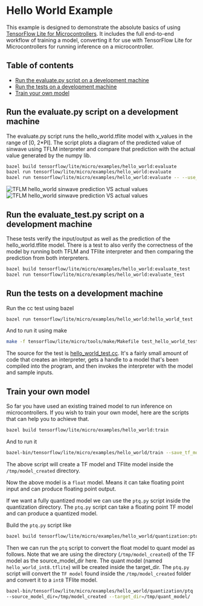 <!-- mdformat off(b/169948621#comment2) -->

# Hello World Example

This example is designed to demonstrate the absolute basics of using [TensorFlow
Lite for Microcontrollers](https://www.tensorflow.org/lite/microcontrollers).
It includes the full end-to-end workflow of training a model, converting it for
use with TensorFlow Lite for Microcontrollers for running inference on a
microcontroller.

## Table of contents

-   [Run the evaluate.py script on a development machine](#run-the-evaluate-script-on-a-development-machine)
-   [Run the tests on a development machine](#run-the-tests-on-a-development-machine)
-   [Train your own model](#train-your-own-model)

## Run the evaluate.py script on a development machine
The evaluate.py script runs the hello_world.tflite model with x_values in the 
range of [0, 2*PI]. The script plots a diagram of the predicted value of sinwave
using TFLM interpreter and compare that prediction with the actual value
generated by the numpy lib.
```bash
bazel build tensorflow/lite/micro/examples/hello_world:evaluate
bazel run tensorflow/lite/micro/examples/hello_world:evaluate
bazel run tensorflow/lite/micro/examples/hello_world:evaluate -- --use_tflite
```
![TFLM hello_world sinwave prediction VS actual values](images/hello_world_tflm.png)   ![TFLM hello_world sinwave prediction VS actual values](images/hello_world_tflite.png)

## Run the evaluate_test.py script on a development machine
These tests verify the input/output as well as the prediction of the
hello_world.tflite model. There is a test to also verify the correctness of
the model by running both TFLM and TFlite interpreter and then comparing the
prediction from both interpreters.
```bash
bazel build tensorflow/lite/micro/examples/hello_world:evaluate_test
bazel run tensorflow/lite/micro/examples/hello_world:evaluate_test
```

## Run the tests on a development machine

Run the cc test using bazel
```bash
bazel run tensorflow/lite/micro/examples/hello_world:hello_world_test
```
And to run it using make 
```bash
make -f tensorflow/lite/micro/tools/make/Makefile test_hello_world_test
```

The source for the test is [hello_world_test.cc](hello_world_test.cc).
It's a fairly small amount of code that creates an interpreter, gets a handle to
a model that's been compiled into the program, and then invokes the interpreter
with the model and sample inputs.

## Train your own model

So far you have used an existing trained model to run inference on
microcontrollers. If you wish to train your own model, here are the scripts 
that can help you to achieve that. 

```bash
bazel build tensorflow/lite/micro/examples/hello_world:train
```
And to run it
```bash
bazel-bin/tensorflow/lite/micro/examples/hello_world/train --save_tf_model --save_dir=/tmp/model_created/
```
The above script will create a TF model and TFlite model inside the 
`/tmp/model_created` directory. 

Now the above model is a `float` model. Means it can take floating point input
and can produce floating point output. 

If we want a fully quantized model we can use the `ptq.py` script inside the 
quantization directory. The `ptq.py` script can take a floating point TF model 
and can produce a quantized model.

Build the `ptq.py` script like
```bash
bazel build tensorflow/lite/micro/examples/hello_world/quantization:ptq
```

Then we can run the `ptq` script to convert the float model to quant model as 
follows. Note that we are using the directory (`/tmp/model_created`) of the 
TF model as the source_model_dir here. The quant model 
(named `hello_world_int8.tflite`) will be created inside the target_dir.
The `ptq.py` script will convert the `TF model` found inside the 
`/tmp/model_created` folder and convert it to a `int8` TFlite model.
```bash
bazel-bin/tensorflow/lite/micro/examples/hello_world/quantization/ptq  
--source_model_dir=/tmp/model_created --target_dir=/tmp/quant_model/
```

